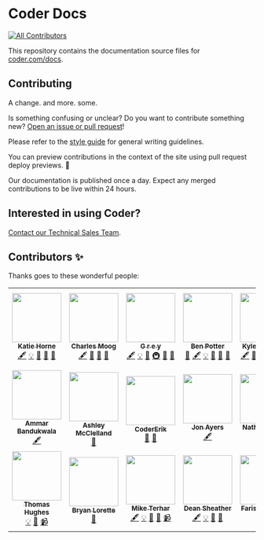 # Coder Docs

<!-- ALL-CONTRIBUTORS-BADGE:START - Do not remove or modify this section -->

[![All Contributors](https://img.shields.io/badge/all_contributors-21-orange.svg?style=flat-square)](#contributors-)

<!-- ALL-CONTRIBUTORS-BADGE:END -->

This repository contains the documentation source files for
[coder.com/docs](https://coder.com/docs).

## Contributing

A change. and more. some.

Is something confusing or unclear? Do you want to contribute something new?
[Open an issue or pull request](https://github.com/cdr/docs/issues/new)!

Please refer to the [style guide](https://github.com/cdr/styleguide) for general
writing guidelines.

You can preview contributions in the context of the site using pull request
deploy previews. :rocket:

Our documentation is published once a day. Expect any merged contributions to be
live within 24 hours.

## Interested in using Coder?

[Contact our Technical Sales Team](https://coder.com/contact).

## Contributors ✨

Thanks goes to these wonderful people:

<!-- ALL-CONTRIBUTORS-LIST:START - Do not remove or modify this section -->
<!-- prettier-ignore-start -->
<!-- markdownlint-disable -->
<table>
  <tr>
    <td align="center"><a href="https://github.com/khorne3"><img src="https://avatars.githubusercontent.com/u/16521651?v=4?s=100" width="100px;" alt=""/><br /><sub><b>Katie Horne</b></sub></a><br /><a href="#content-khorne3" title="Content">🖋</a> <a href="#example-khorne3" title="Examples">💡</a> <a href="#ideas-khorne3" title="Ideas, Planning, & Feedback">🤔</a> <a href="#maintenance-khorne3" title="Maintenance">🚧</a> <a href="https://github.com/cdr/docs/pulls?q=is%3Apr+reviewed-by%3Akhorne3" title="Reviewed Pull Requests">👀</a></td>
    <td align="center"><a href="https://cmoog.io/"><img src="https://avatars.githubusercontent.com/u/7585078?v=4?s=100" width="100px;" alt=""/><br /><sub><b>Charles Moog</b></sub></a><br /><a href="#content-cmoog" title="Content">🖋</a> <a href="#ideas-cmoog" title="Ideas, Planning, & Feedback">🤔</a> <a href="#maintenance-cmoog" title="Maintenance">🚧</a> <a href="https://github.com/cdr/docs/pulls?q=is%3Apr+reviewed-by%3Acmoog" title="Reviewed Pull Requests">👀</a></td>
    <td align="center"><a href="https://vapurrmaid.ca/"><img src="https://avatars.githubusercontent.com/u/11184711?v=4?s=100" width="100px;" alt=""/><br /><sub><b>G r e y</b></sub></a><br /><a href="#content-vapurrmaid" title="Content">🖋</a> <a href="#example-vapurrmaid" title="Examples">💡</a> <a href="#ideas-vapurrmaid" title="Ideas, Planning, & Feedback">🤔</a> <a href="#infra-vapurrmaid" title="Infrastructure (Hosting, Build-Tools, etc)">🚇</a> <a href="#maintenance-vapurrmaid" title="Maintenance">🚧</a> <a href="https://github.com/cdr/docs/pulls?q=is%3Apr+reviewed-by%3Avapurrmaid" title="Reviewed Pull Requests">👀</a></td>
    <td align="center"><a href="https://bpmct.net/"><img src="https://avatars.githubusercontent.com/u/22407953?v=4?s=100" width="100px;" alt=""/><br /><sub><b>Ben Potter</b></sub></a><br /><a href="#blog-bpmct" title="Blogposts">📝</a> <a href="#content-bpmct" title="Content">🖋</a> <a href="#example-bpmct" title="Examples">💡</a> <a href="#ideas-bpmct" title="Ideas, Planning, & Feedback">🤔</a> <a href="#maintenance-bpmct" title="Maintenance">🚧</a> <a href="https://github.com/cdr/docs/pulls?q=is%3Apr+reviewed-by%3Abpmct" title="Reviewed Pull Requests">👀</a></td>
    <td align="center"><a href="https://carberry.com/"><img src="https://avatars.githubusercontent.com/u/7122116?v=4?s=100" width="100px;" alt=""/><br /><sub><b>Kyle Carberry</b></sub></a><br /><a href="#content-kylecarbs" title="Content">🖋</a> <a href="#design-kylecarbs" title="Design">🎨</a> <a href="#ideas-kylecarbs" title="Ideas, Planning, & Feedback">🤔</a> <a href="#infra-kylecarbs" title="Infrastructure (Hosting, Build-Tools, etc)">🚇</a> <a href="#maintenance-kylecarbs" title="Maintenance">🚧</a> <a href="https://github.com/cdr/docs/pulls?q=is%3Apr+reviewed-by%3Akylecarbs" title="Reviewed Pull Requests">👀</a></td>
    <td align="center"><a href="https://colin.vc/"><img src="https://avatars.githubusercontent.com/u/6332295?v=4?s=100" width="100px;" alt=""/><br /><sub><b>Colin Adler</b></sub></a><br /><a href="#content-coadler" title="Content">🖋</a></td>
    <td align="center"><a href="https://github.com/fioan89"><img src="https://avatars.githubusercontent.com/u/1479167?v=4?s=100" width="100px;" alt=""/><br /><sub><b>Faur Ioan-Aurel</b></sub></a><br /><a href="#content-fioan89" title="Content">🖋</a></td>
  </tr>
  <tr>
    <td align="center"><a href="https://ammar.io/"><img src="https://avatars.githubusercontent.com/u/7416144?v=4?s=100" width="100px;" alt=""/><br /><sub><b>Ammar Bandukwala</b></sub></a><br /><a href="#content-ammario" title="Content">🖋</a></td>
    <td align="center"><a href="https://github.com/ashumz"><img src="https://avatars.githubusercontent.com/u/100216?v=4?s=100" width="100px;" alt=""/><br /><sub><b>Ashley McClelland</b></sub></a><br /><a href="https://github.com/cdr/docs/commits?author=ashumz" title="Documentation">📖</a></td>
    <td align="center"><a href="https://github.com/CoderErik"><img src="https://avatars.githubusercontent.com/u/67160019?v=4?s=100" width="100px;" alt=""/><br /><sub><b>CoderErik</b></sub></a><br /><a href="#blog-CoderErik" title="Blogposts">📝</a> <a href="https://github.com/cdr/docs/issues?q=author%3ACoderErik" title="Bug reports">🐛</a></td>
    <td align="center"><a href="https://github.com/sreya"><img src="https://avatars.githubusercontent.com/u/4856196?v=4?s=100" width="100px;" alt=""/><br /><sub><b>Jon Ayers</b></sub></a><br /><a href="#content-sreya" title="Content">🖋</a></td>
    <td align="center"><a href="https://github.com/nathanpotter"><img src="https://avatars.githubusercontent.com/u/12649493?v=4?s=100" width="100px;" alt=""/><br /><sub><b>Nathan Potter</b></sub></a><br /><a href="#content-nathanpotter" title="Content">🖋</a></td>
    <td align="center"><a href="https://github.com/sestegra"><img src="https://avatars.githubusercontent.com/u/109060?v=4?s=100" width="100px;" alt=""/><br /><sub><b>Stéphane Este-Gracias</b></sub></a><br /><a href="https://github.com/cdr/docs/issues?q=author%3Asestegra" title="Bug reports">🐛</a></td>
    <td align="center"><a href="https://github.com/ericpaulsen"><img src="https://avatars.githubusercontent.com/u/9683576?v=4?s=100" width="100px;" alt=""/><br /><sub><b>Eric Paulsen</b></sub></a><br /><a href="https://github.com/cdr/docs/issues?q=author%3Aericpaulsen" title="Bug reports">🐛</a> <a href="#content-ericpaulsen" title="Content">🖋</a> <a href="#example-ericpaulsen" title="Examples">💡</a> <a href="#ideas-ericpaulsen" title="Ideas, Planning, & Feedback">🤔</a> <a href="#maintenance-ericpaulsen" title="Maintenance">🚧</a></td>
  </tr>
  <tr>
    <td align="center"><a href="https://iamhughes.com/"><img src="https://avatars.githubusercontent.com/u/2894107?v=4?s=100" width="100px;" alt=""/><br /><sub><b>Thomas Hughes</b></sub></a><br /><a href="#example-IAmHughes" title="Examples">💡</a> <a href="#maintenance-IAmHughes" title="Maintenance">🚧</a> <a href="#video-IAmHughes" title="Videos">📹</a></td>
    <td align="center"><a href="https://www.linkedin.com/in/blorette/"><img src="https://avatars.githubusercontent.com/u/67381492?v=4?s=100" width="100px;" alt=""/><br /><sub><b>Bryan Lorette</b></sub></a><br /><a href="https://github.com/cdr/docs/issues?q=author%3Abalorette" title="Bug reports">🐛</a></td>
    <td align="center"><a href="https://brownfield.dev/"><img src="https://avatars.githubusercontent.com/u/938684?v=4?s=100" width="100px;" alt=""/><br /><sub><b>Mike Terhar</b></sub></a><br /><a href="#content-mterhar" title="Content">🖋</a> <a href="#example-mterhar" title="Examples">💡</a> <a href="#ideas-mterhar" title="Ideas, Planning, & Feedback">🤔</a> <a href="#maintenance-mterhar" title="Maintenance">🚧</a> <a href="#video-mterhar" title="Videos">📹</a></td>
    <td align="center"><a href="https://github.com/deansheather"><img src="https://avatars.githubusercontent.com/u/11241812?v=4?s=100" width="100px;" alt=""/><br /><sub><b>Dean Sheather</b></sub></a><br /><a href="#content-deansheather" title="Content">🖋</a> <a href="#example-deansheather" title="Examples">💡</a> <a href="#maintenance-deansheather" title="Maintenance">🚧</a> <a href="https://github.com/cdr/docs/pulls?q=is%3Apr+reviewed-by%3Adeansheather" title="Reviewed Pull Requests">👀</a></td>
    <td align="center"><a href="https://github.com/fuskovic"><img src="https://avatars.githubusercontent.com/u/34631293?v=4?s=100" width="100px;" alt=""/><br /><sub><b>Faris Huskovic</b></sub></a><br /><a href="#content-fuskovic" title="Content">🖋</a> <a href="#example-fuskovic" title="Examples">💡</a></td>
    <td align="center"><a href="https://github.com/jawnsy"><img src="https://avatars.githubusercontent.com/u/52710?v=4?s=100" width="100px;" alt=""/><br /><sub><b>Jonathan Yu</b></sub></a><br /><a href="#content-jawnsy" title="Content">🖋</a> <a href="#example-jawnsy" title="Examples">💡</a> <a href="#ideas-jawnsy" title="Ideas, Planning, & Feedback">🤔</a> <a href="#infra-jawnsy" title="Infrastructure (Hosting, Build-Tools, etc)">🚇</a> <a href="#maintenance-jawnsy" title="Maintenance">🚧</a> <a href="https://github.com/cdr/docs/pulls?q=is%3Apr+reviewed-by%3Ajawnsy" title="Reviewed Pull Requests">👀</a></td>
    <td align="center"><a href="https://github.com/sloanesturz"><img src="https://avatars.githubusercontent.com/u/3239962?v=4?s=100" width="100px;" alt=""/><br /><sub><b>Sloane Sturzenegger</b></sub></a><br /><a href="https://github.com/cdr/docs/issues?q=author%3Asloanesturz" title="Bug reports">🐛</a></td>
  </tr>
</table>

<!-- markdownlint-restore -->
<!-- prettier-ignore-end -->

<!-- ALL-CONTRIBUTORS-LIST:END -->
